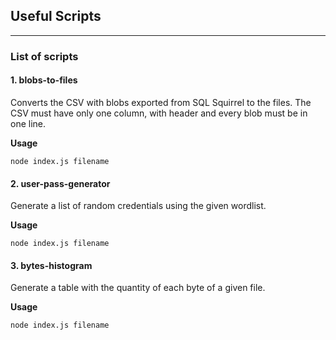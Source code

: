 ## Useful Scripts
------
### List of scripts

#### 1. blobs-to-files

Converts the CSV with blobs exported from SQL Squirrel to the files. The CSV must have only one column, with header and every blob must be in one line.

**Usage**

`node index.js filename`

#### 2. user-pass-generator

Generate a list of random credentials using the given wordlist.

**Usage**

`node index.js filename`

#### 3. bytes-histogram

Generate a table with the quantity of each byte of a given file.

**Usage**

`node index.js filename`
